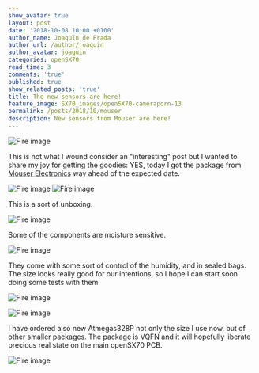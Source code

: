```yaml
---
show_avatar: true
layout: post
date: '2018-10-08 10:00 +0100'
author_name: Joaquín de Prada
author_url: /author/joaquin
author_avatar: joaquin
categories: openSX70
read_time: 3
comments: 'true'
published: true
show_related_posts: 'true'
title: The new sensors are here!
feature_image: SX70_images/openSX70-cameraporn-13
permalink: /posts/2018/10/mouser
description: New sensors from Mouser are here!
---
```

![Fire image]({{site.url}}/{{site.baseurl}}img/2018/10/2018-10-08-mouser-unboxing-1.jpg)

This is not what I wound consider an "interesting" post but I wanted to share my joy for getting the goodies: YES, today I got the package from [Mouser Electronics](https://www.mouser.com/) way ahead of the expected date.

![Fire image]({{site.url}}/{{site.baseurl}}img/2018/10/2018-10-08-mouser-unboxing-2.jpg)
![Fire image]({{site.url}}/{{site.baseurl}}img/2018/10/2018-10-08-mouser-unboxing-3.jpg)


This is a sort of unboxing. 

![Fire image]({{site.url}}/{{site.baseurl}}img/2018/10/2018-10-08-mouser-unboxing-4.jpg)

Some of the components are moisture sensitive.

![Fire image]({{site.url}}/{{site.baseurl}}img/2018/10/2018-10-08-mouser-unboxing-5.jpg)

They come with some sort of control of the humidity, and in sealed bags. The size looks really good for our intentions, so I hope I can start soon doing some tests with them.

![Fire image]({{site.url}}/{{site.baseurl}}img/2018/10/2018-10-08-mouser-unboxing-6.jpg)


![Fire image]({{site.url}}/{{site.baseurl}}img/2018/10/2018-10-08-mouser-unboxing-7.jpg)


I have ordered also new Atmegas328P not only the size I use now, but of other smaller packages. The package is VQFN and it will hopefully liberate precious real state on the main openSX70 PCB.

![Fire image]({{site.url}}/{{site.baseurl}}img/2018/10/2018-10-08-mouser-unboxing-8.jpg)
